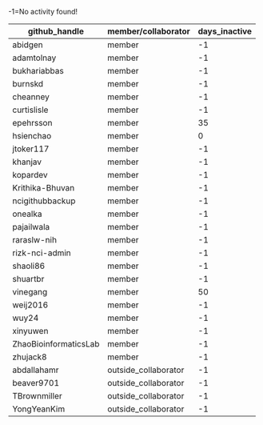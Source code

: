 
 -1=No activity found!

| github_handle   | member/collaborator | days_inactive |
|-----------------|----------------------|---------------|
| abidgen         | member               | -1            |
| adamtolnay      | member               | -1            |
| bukhariabbas    | member               | -1            |
| burnskd         | member               | -1            |
| cheanney        | member               | -1            |
| curtislisle     | member               | -1            |
| epehrsson       | member               | 35            |
| hsienchao       | member               | 0             |
| jtoker117       | member               | -1            |
| khanjav         | member               | -1            |
| kopardev        | member               | -1            |
| Krithika-Bhuvan | member               | -1            |
| ncigithubbackup | member               | -1            |
| onealka         | member               | -1            |
| pajailwala      | member               | -1            |
| raraslw-nih     | member               | -1            |
| rizk-nci-admin  | member               | -1            |
| shaoli86        | member               | -1            |
| shuartbr        | member               | -1            |
| vinegang        | member               | 50            |
| weij2016        | member               | -1            |
| wuy24           | member               | -1            |
| xinyuwen        | member               | -1            |
| ZhaoBioinformaticsLab | member               | -1            |
| zhujack8        | member               | -1            |
| abdallahamr     | outside_collaborator | -1            |
| beaver9701      | outside_collaborator | -1            |
| TBrownmiller    | outside_collaborator | -1            |
| YongYeanKim     | outside_collaborator | -1            |

